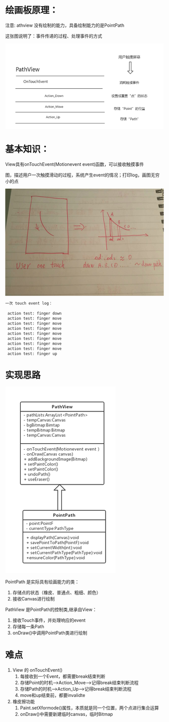 

# 绘画板原理：

注意: athview 没有绘制的能力，具备绘制能力的是PointPath

这张图说明了：事件传递的过程、处理事件的方式

![](https://github.com/ShaunSheep/ScaleSketchPadDemo/blob/master/docs/patchviewdoc_chi.png)

# 基本知识：

View具有onTouchEvent(Motionevent event)函数，可以接收触摸事件

图，描述用户一次触摸滑动的过程，系统产生event的情况；打印log，画图无穷小的点



 <img src="drawpath_meitu_1.jpg" width = "640" height = "340" alt="draw path" align=center id="rotate "/>

    一次 touch event log：
    
     action test: finger down
     action test: finger move
     action test: finger move
     action test: finger move
     action test: finger move
     action test: finger move
     action test: finger move
     action test: finger move
     action test: finger up


# 实现思路

![](https://github.com/ShaunSheep/ScaleSketchPadDemo/blob/master/docs/uml.png)

PointPath 是实际具有绘画能力的类：
1. 存储点的状态（橡皮、普通点、粗细、颜色）
2. 接收Canvas进行绘制

PathView  是PointPath的控制类,继承自View：
1. 接收Touch事件，并处理响应的event
2. 存储每一条Path
3. onDraw()中调用PointPath类进行绘制


# 难点

1. View 的 onTouchEvent()
    1. 每接收到一个Event，都需要break结束判断
    2. 存储Point的时机——>Action_Move——>记得break结束判断流程
    3. 存储Path的时机——>Action_Up——>记得break结束判断流程
    4. move和up结束前，都要invalidte
2. 橡皮擦功能
    1. Paint.setXformode()属性，本质就是同一个位置，两个点进行集合运算
    2. onDraw()中需要新建临时canvas，临时Bitmap
